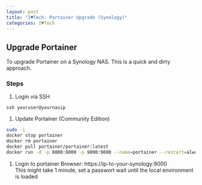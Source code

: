 ```yaml
---
layout: post
title: "I♥Tech: Portainer Upgrade (Synology)"
categories: I♥Tech
---
```


## Upgrade Portainer

To upgrade Portainer on a Synology NAS. This is a quick and dirty approach.

### Steps

1. Login via SSH  

```shell
ssh youruser@yournasip
```

1. Update Portainer (Community Edition)

```bash
sudo -i
docker stop portainer
docker rm portainer
docker pull portainer/portainer:latest
docker run -d -p 8000:8000 -p 9000:9000 --name=portainer --restart=always -v /var/run/docker.sock:/var/run/docker.sock -v portainer_data:/data portainer/portainer-ce:latest
```

1. Login to portainer
Browser: https://ip-to-your-synology:9000  
This might take 1 minute, set a passwort wait until the local environment is loaded